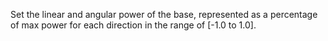 Set the linear and angular power of the base, represented as a percentage of max power for each direction in the range of [-1.0 to 1.0].
